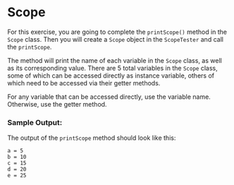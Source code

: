 # Scope
For this exercise, you are going to complete the `printScope()` method in the `Scope` class. Then you will create a `Scope` object in the `ScopeTester` and call the `printScope`.

The method will print the name of each variable in the `Scope` class, as well as its corresponding value. There are 5 total variables in the `Scope` class, some of which can be accessed directly as instance variable, others of which need to be accessed via their getter methods.

For any variable that can be accessed directly, use the variable name. Otherwise, use the getter method.

### Sample Output:
The output of the `printScope` method should look like this:
```
a = 5
b = 10
c = 15
d = 20
e = 25
```